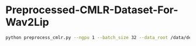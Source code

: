 # Preprocessed-CMLR-Dataset-For-Wav2Lip

``` sh
python preprocess_cmlr.py --ngpu 1 --batch_size 32 --data_root /data/dev/dataset/CMLRdataset_output/ --preprocessed_root /data/dev/dataset/CMLRdataset_output/wav2lip/
```

